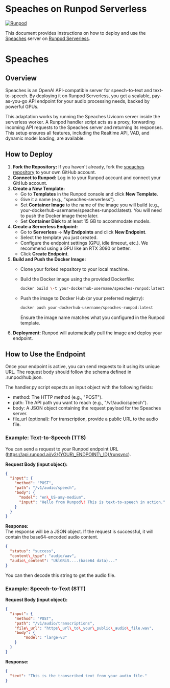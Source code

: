 # **Speaches on Runpod Serverless**
[![Runpod](https://api.runpod.io/badge/Daniel-OS01/speaches)](https://console.runpod.io/hub/Daniel-OS01/speaches)

This document provides instructions on how to deploy and use the [Speaches](https://github.com/Daniel-OS01/speaches) server on [Runpod Serverless](https://www.runpod.io/serverless-gpu).

# Speaches

## **Overview**

Speaches is an OpenAI API-compatible server for speech-to-text and text-to-speech. By deploying it on Runpod Serverless, you get a scalable, pay-as-you-go API endpoint for your audio processing needs, backed by powerful GPUs.

This adaptation works by running the Speaches Uvicorn server inside the serverless worker. A Runpod handler script acts as a proxy, forwarding incoming API requests to the Speaches server and returning its responses. This setup ensures all features, including the Realtime API, VAD, and dynamic model loading, are available.

## **How to Deploy**

1. **Fork the Repository:** If you haven't already, fork the [speaches repository](https://github.com/Daniel-OS01/speaches) to your own GitHub account.  
2. **Connect to Runpod:** Log in to your Runpod account and connect your GitHub account.  
3. **Create a New Template:**  
   * Go to **Templates** in the Runpod console and click **New Template**.  
   * Give it a name (e.g., "speaches-serverless").  
   * Set **Container Image** to the name of the image you will build (e.g., your-dockerhub-username/speaches-runpod:latest). You will need to push the Docker image there later.  
   * Set **Container Disk** to at least 15 GB to accommodate models.  
4. **Create a Serverless Endpoint:**  
   * Go to **Serverless** \-\> **My Endpoints** and click **New Endpoint**.  
   * Select the template you just created.  
   * Configure the endpoint settings (GPU, idle timeout, etc.). We recommend using a GPU like an RTX 3090 or better.  
   * Click **Create Endpoint**.  
5. **Build and Push the Docker Image:**  
   * Clone your forked repository to your local machine.  
   * Build the Docker image using the provided Dockerfile:  
     ```bash
     docker build \-t your-dockerhub-username/speaches-runpod:latest .
     ```

   * Push the image to Docker Hub (or your preferred registry):  
     ```bash
     docker push your-dockerhub-username/speaches-runpod:latest
     ```

     Ensure the image name matches what you configured in the Runpod template.  
6. **Deployment:** Runpod will automatically pull the image and deploy your endpoint.

## **How to Use the Endpoint**

Once your endpoint is active, you can send requests to it using its unique URL. The request body should follow the schema defined in .runpod/hub.json.

The handler.py script expects an input object with the following fields:

* method: The HTTP method (e.g., "POST").  
* path: The API path you want to reach (e.g., "/v1/audio/speech").  
* body: A JSON object containing the request payload for the Speaches server.  
* file\_url (optional): For transcription, provide a public URL to the audio file.

### **Example: Text-to-Speech (TTS)**

You can send a request to your Runpod endpoint URL (https://api.runpod.ai/v2/{YOUR\_ENDPOINT\_ID}/runsync).

**Request Body (input object):**
```json
{  
  "input": {  
    "method": "POST",  
    "path": "/v1/audio/speech",  
    "body": {  
      "model": "en\_US-amy-medium",  
      "input": "Hello from Runpod\! This is text-to-speech in action."  
    }  
  }  
}
```

**Response:**  
The response will be a JSON object. If the request is successful, it will contain the base64-encoded audio content.  
```json
{  
  "status": "success",  
  "content\_type": "audio/wav",  
  "audio\_content": "UklGRiS....(base64 data)..."  
}
```
You can then decode this string to get the audio file.

### **Example: Speech-to-Text (STT)**

**Request Body (input object):**
```json
{  
  "input": {  
    "method": "POST",  
    "path": "/v1/audio/transcriptions",  
    "file\_url": "https\_url\_to\_your\_public\_audio\_file.wav",  
    "body": {  
        "model": "large-v3"  
    }  
  }  
}
```
**Response:**
```json
{  
  "text": "This is the transcribed text from your audio file."  
}  
```